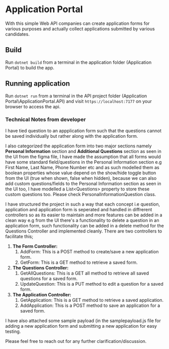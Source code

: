 # Application Portal
With this simple Web API companies can create application forms for various purposes and actually collect applications submitted by various candidates.

## Build

Run `dotnet build` from a terminal in the application folder (Application Portal) to build the app.

## Running application
Run `dotnet run` from a terminal in the API project folder (Application Portal\ApplicationPortal.API) and visit `https://localhost:7177` on your browser to access the api.

### Technical Notes from developer
I have tied question to an appplication form such that the questions cannot be saved individually but rather along with the application form.

I also categorized the application form into two major sections namely **Personal Information** section and **Additional Questions** section as seen in the UI from the figma file, I have made the assumption that all forms would have some standard field/questions in the Personal Information section e.g First Name, Last Name, Phone Number etc and as such modelled them as boolean properties whose value depend on the show/hide toggle button from the UI (true when shown, false when hidden), because we can also add custom questions/fields to the Personal Information section as seen in the UI too, I have modelled a List\<Questions\> property to store these custom questions too. Please check PersonalInformationQuestion class.

I have structured the project in such a way that each concept i.e question, application and application form is seperated and handled in diffrerent controllers so as its easier to maintain and more features can be added in a clean way e.g from the UI there's a functionality to delete a question in an application form, such functionality can be added in a delete method for the Questions Controller and implemented cleanly.
There are two controllers to facilitate this;
1. **The Form Controller:** 
    1. AddForm: This is a POST method to create/save a new application form.
    2. GetForm: This is a GET method to retrieve a saved form.
2. **The Questions Controller:**
    1. GetAllQuestions: This is a GET all method to retrieve all saved questions for a saved form.
    2. UpdateQuestion: This is a PUT method to edit a question for a saved form.
3. **The Application Controller:**
    1. GetApplication: This is a GET method to retrieve a saved application.
    2. AddApplication: This is a POST method to save an application for a saved form.

I have also attached some sample payload (in the samplepayload.js file for adding a new application form and submitting a new application for easy testing.

Please feel free to reach out for any further clarification/discussion.
